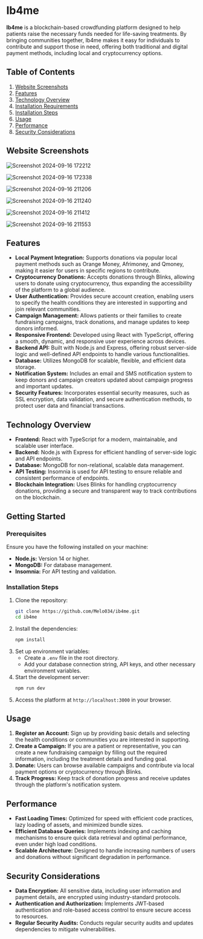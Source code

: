 # Ib4me

**Ib4me** is a blockchain-based crowdfunding platform designed to help patients raise the necessary funds needed for life-saving treatments. By bringing communities together, Ib4me makes it easy for individuals to contribute and support those in need, offering both traditional and digital payment methods, including local and cryptocurrency options.

## Table of Contents
1. [Website Screenshots](#website-screenshots)
2. [Features](#features)
3. [Technology Overview](#technology-overview)
4. [Installation Requirements](#installation-requirements)
5. [Installation Steps](#installation-steps)
6. [Usage](#usage)
7. [Performance](#performance)
8. [Security Considerations](#security-considerations)

## Website Screenshots
![Screenshot 2024-09-16 172212](https://github.com/user-attachments/assets/b7a20d14-47dc-4ae1-846c-33e775fca0c9)

![Screenshot 2024-09-16 172338](https://github.com/user-attachments/assets/07c048fc-1923-4fce-949e-1897b1417d88)

![Screenshot 2024-09-16 211206](https://github.com/user-attachments/assets/0c9c4b73-2331-4a97-9768-f725ef666465)

![Screenshot 2024-09-16 211240](https://github.com/user-attachments/assets/e2eec06a-7c18-4271-9f54-4a8a1dd375c4)

![Screenshot 2024-09-16 211412](https://github.com/user-attachments/assets/cd572147-8fa6-4b1f-913f-73fb99246a6a)

![Screenshot 2024-09-16 211553](https://github.com/user-attachments/assets/aa3fc637-78b7-4802-9fab-8e07ecd9ffea)

## Features
- **Local Payment Integration:** Supports donations via popular local payment methods such as Orange Money, Afrimoney, and Qmoney, making it easier for users in specific regions to contribute.
- **Cryptocurrency Donations:** Accepts donations through Blinks, allowing users to donate using cryptocurrency, thus expanding the accessibility of the platform to a global audience.
- **User Authentication:** Provides secure account creation, enabling users to specify the health conditions they are interested in supporting and join relevant communities.
- **Campaign Management:** Allows patients or their families to create fundraising campaigns, track donations, and manage updates to keep donors informed.
- **Responsive Frontend:** Developed using React with TypeScript, offering a smooth, dynamic, and responsive user experience across devices.
- **Backend API:** Built with Node.js and Express, offering robust server-side logic and well-defined API endpoints to handle various functionalities.
- **Database:** Utilizes MongoDB for scalable, flexible, and efficient data storage.
- **Notification System:** Includes an email and SMS notification system to keep donors and campaign creators updated about campaign progress and important updates.
- **Security Features:** Incorporates essential security measures, such as SSL encryption, data validation, and secure authentication methods, to protect user data and financial transactions.

## Technology Overview
- **Frontend:** React with TypeScript for a modern, maintainable, and scalable user interface.
- **Backend:** Node.js with Express for efficient handling of server-side logic and API endpoints.
- **Database:** MongoDB for non-relational, scalable data management.
- **API Testing:** Insomnia is used for API testing to ensure reliable and consistent performance of endpoints.
- **Blockchain Integration:** Uses Blinks for handling cryptocurrency donations, providing a secure and transparent way to track contributions on the blockchain.

## Getting Started

### Prerequisites
Ensure you have the following installed on your machine:
- **Node.js:** Version 14 or higher.
- **MongoDB:** For database management.
- **Insomnia:** For API testing and validation.

### Installation Steps
1. Clone the repository:
    ```bash
    git clone https://github.com/Melo034/ib4me.git
    cd ib4me
    ```
2. Install the dependencies:
    ```bash
    npm install
    ```
3. Set up environment variables:
    - Create a `.env` file in the root directory.
    - Add your database connection string, API keys, and other necessary environment variables.
4. Start the development server:
    ```bash
    npm run dev
    ```
5. Access the platform at `http://localhost:3000` in your browser.

## Usage
1. **Register an Account:** Sign up by providing basic details and selecting the health conditions or communities you are interested in supporting.
2. **Create a Campaign:** If you are a patient or representative, you can create a new fundraising campaign by filling out the required information, including the treatment details and funding goal.
3. **Donate:** Users can browse available campaigns and contribute via local payment options or cryptocurrency through Blinks.
4. **Track Progress:** Keep track of donation progress and receive updates through the platform's notification system.

## Performance
- **Fast Loading Times:** Optimized for speed with efficient code practices, lazy loading of assets, and minimized bundle sizes.
- **Efficient Database Queries:** Implements indexing and caching mechanisms to ensure quick data retrieval and optimal performance, even under high load conditions.
- **Scalable Architecture:** Designed to handle increasing numbers of users and donations without significant degradation in performance.

## Security Considerations
- **Data Encryption:** All sensitive data, including user information and payment details, are encrypted using industry-standard protocols.
- **Authentication and Authorization:** Implements JWT-based authentication and role-based access control to ensure secure access to resources.
- **Regular Security Audits:** Conducts regular security audits and updates dependencies to mitigate vulnerabilities.

 
 
